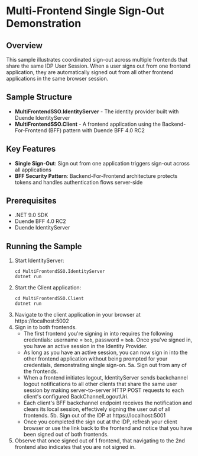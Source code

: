 # Multi-Frontend Single Sign-Out Demonstration

## Overview

This sample illustrates coordinated sign-out across multiple frontends that share the same IDP User Session. When a user signs out from one frontend application, they are automatically signed out from all other frontend applications in the same browser session.

## Sample Structure

- **MultiFrontendSSO.IdentityServer** - The identity provider built with Duende IdentityServer
- **MultiFrontendSSO.Client** - A frontend application using the Backend-For-Frontend (BFF) pattern with Duende BFF 4.0 RC2

## Key Features

- **Single Sign-Out**: Sign out from one application triggers sign-out across all applications
- **BFF Security Pattern**: Backend-For-Frontend architecture protects tokens and handles authentication flows server-side

## Prerequisites

- .NET 9.0 SDK
- Duende BFF 4.0 RC2
- Duende IdentityServer

## Running the Sample

1. Start IdentityServer:
   ```
   cd MultiFrontendSSO.IdentityServer
   dotnet run
   ```
2. Start the Client application:
   ```
   cd MultiFrontendSSO.Client
   dotnet run
   ```
3. Navigate to the client application in your browser at https://localhost:5002
4. Sign in to both frontends. 
    - The first frontend you're signing in into requires the following credentials: username = `bob`, password = `bob`.  Once you've signed in, you have an active session in the Identity Provider.
    - As long as you have an active session, you can now sign in into the other frontend application without being prompted for your credentials, demonstrating single sign-on.
5a. Sign out from any of the frontends.
    - When a frontend initiates logout, IdentityServer sends backchannel logout notifications to all other clients that share the same user session by making server-to-server HTTP POST requests to each client's configured BackChannelLogoutUri.
    - Each client's BFF backchannel endpoint receives the notification and clears its local session, effectively signing the user out of all frontends.
5b. Sign out of the IDP at https://localhost:5001
    - Once you completed the sign out at the IDP, refresh your client browser or use the link back to the frontend and notice that you have been signed out of both frontends.
6. Observe that once signed out of 1 frontend, that navigating to the 2nd frontend also indicates that you are not signed in.
